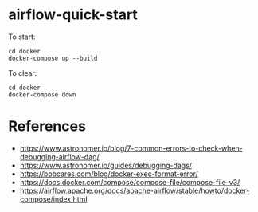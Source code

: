 # airflow-quick-start

To start:

```shell
cd docker
docker-compose up --build
```

To clear:
```shell
cd docker
docker-compose down
```

# References

- https://www.astronomer.io/blog/7-common-errors-to-check-when-debugging-airflow-dag/
- https://www.astronomer.io/guides/debugging-dags/
- https://bobcares.com/blog/docker-exec-format-error/
- https://docs.docker.com/compose/compose-file/compose-file-v3/
- https://airflow.apache.org/docs/apache-airflow/stable/howto/docker-compose/index.html